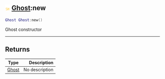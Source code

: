 ## ![shared](.gitbook/assets/shared.png) [Ghost](./readme/Ghost/README.md):new

```lua
Ghost Ghost:new()
```

Ghost constructor

------
## Returns

| Type   | Description |
| ------ | ----------: |
| [Ghost](./readme/Ghost/README.md) | No description |

